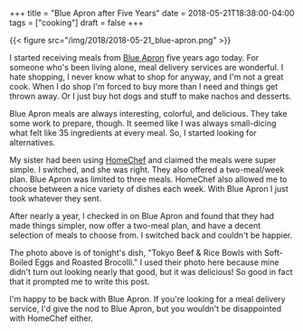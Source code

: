 +++
title = "Blue Apron after Five Years"
date = 2018-05-21T18:38:00-04:00
tags = ["cooking"]
draft = false
+++

{{< figure src="/img/2018/2018-05-21_blue-apron.png" >}}

I started receiving meals from [Blue Apron](https://www.blueapron.com/) five years ago today. For someone who's been
living alone, meal delivery services are wonderful. I hate shopping, I never
know what to shop for anyway, and I'm not a great cook. When I do shop I'm
forced to buy more than I need and things get thrown away. Or I just buy hot
dogs and stuff to make nachos and desserts.

Blue Apron meals are always interesting, colorful, and delicious. They take some
work to prepare, though. It seemed like I was always small-dicing what felt
like 35 ingredients at every meal. So, I started looking for alternatives.

My sister had been using [HomeChef](https://www.homechef.com/) and claimed the meals were super simple. I
switched, and she was right. They also offered a two-meal/week plan. Blue Apron
was limited to three meals. HomeChef also allowed me to choose between a nice
variety of dishes each week. With Blue Apron I just took whatever they sent.

After nearly a year, I checked in on Blue Apron and found that they had made
things simpler, now offer a two-meal plan, and have a decent selection of
meals to choose from. I switched back and couldn't be happier.

The photo above is of tonight's dish, "Tokyo Beef & Rice Bowls with Soft-Boiled
Eggs and Roasted Brocolli." I used their photo here because mine didn't turn out
looking nearly that good, but it was delicious! So good in fact that it prompted
me to write this post.

I'm happy to be back with Blue Apron. If you're looking for a meal delivery
service, I'd give the nod to Blue Apron, but you wouldn't be disappointed with
HomeChef either.
